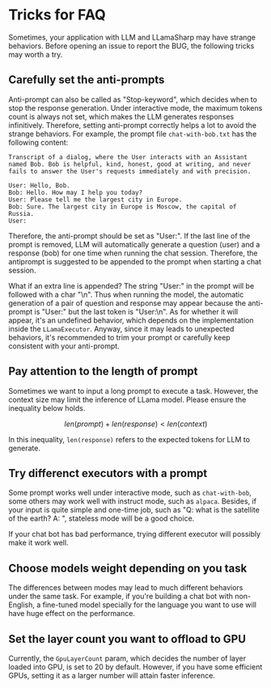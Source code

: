 # Tricks for FAQ

Sometimes, your application with LLM and LLamaSharp may have strange behaviors. Before opening an issue to report the BUG, the following tricks may worth a try.


## Carefully set the anti-prompts

Anti-prompt can also be called as "Stop-keyword", which decides when to stop the response generation. Under interactive mode, the maximum tokens count is always not set, which makes the LLM generates responses infinitively. Therefore, setting anti-prompt correctly helps a lot to avoid the strange behaviors. For example, the prompt file `chat-with-bob.txt` has the following content:

```
Transcript of a dialog, where the User interacts with an Assistant named Bob. Bob is helpful, kind, honest, good at writing, and never fails to answer the User's requests immediately and with precision.

User: Hello, Bob.
Bob: Hello. How may I help you today?
User: Please tell me the largest city in Europe.
Bob: Sure. The largest city in Europe is Moscow, the capital of Russia.
User:
```

Therefore, the anti-prompt should be set as "User:". If the last line of the prompt is removed, LLM will automatically generate a question (user) and a response (bob) for one time when running the chat session. Therefore, the antiprompt is suggested to be appended to the prompt when starting a chat session.

What if an extra line is appended? The string "User:" in the prompt will be followed with a char "\n". Thus when running the model, the automatic generation of a pair of question and response may appear because the anti-prompt is "User:" but the last token is "User:\n". As for whether it will appear, it's an undefined behavior, which depends on the implementation inside the `LLamaExecutor`. Anyway, since it may leads to unexpected behaviors, it's recommended to trim your prompt or carefully keep consistent with your anti-prompt.

## Pay attention to the length of prompt

Sometimes we want to input a long prompt to execute a task. However, the context size may limit the inference of LLama model. Please ensure the inequality below holds.

$$ len(prompt) + len(response) < len(context) $$

In this inequality, `len(response)` refers to the expected tokens for LLM to generate.

## Try differenct executors with a prompt

Some prompt works well under interactive mode, such as `chat-with-bob`, some others may work well with instruct mode, such as `alpaca`. Besides, if your input is quite simple and one-time job, such as "Q: what is the satellite of the earth? A: ", stateless mode will be a good choice.

If your chat bot has bad performance, trying different executor will possibly make it work well.

## Choose models weight depending on you task

The differences between modes may lead to much different behaviors under the same task. For example, if you're building a chat bot with non-English, a fine-tuned model specially for the language you want to use will have huge effect on the performance.

## Set the layer count you want to offload to GPU

Currently, the `GpuLayerCount` param, which decides the number of layer loaded into GPU, is set to 20 by default. However, if you have some efficient GPUs, setting it as a larger number will attain faster inference.